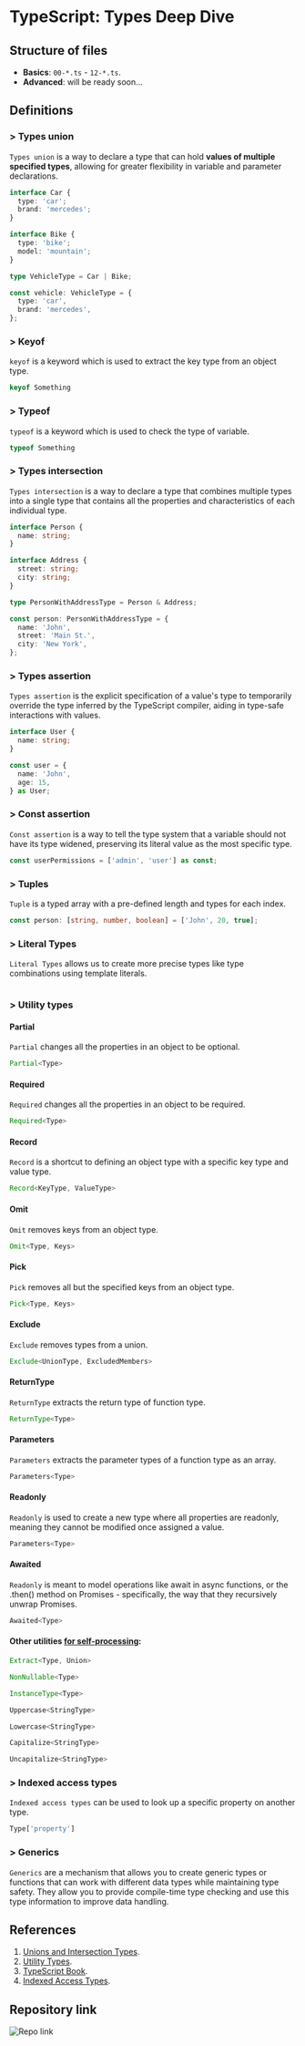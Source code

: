 # TypeScript: Types Deep Dive

## Structure of files

- **Basics**: `00-*.ts` - `12-*.ts`.
- **Advanced**: will be ready soon...

## Definitions

### \> Types union

`Types union` is a way to declare a type that can hold **values of multiple specified types**, allowing for greater
flexibility in variable and parameter declarations.

```typescript
interface Car {
  type: 'car';
  brand: 'mercedes';
}

interface Bike {
  type: 'bike';
  model: 'mountain';
}

type VehicleType = Car | Bike;

const vehicle: VehicleType = {
  type: 'car',
  brand: 'mercedes',
};
```

### \> Keyof

`keyof` is a keyword which is used to extract the key type from an object type.

```typescript
keyof Something
```

### \> Typeof

`typeof` is a keyword which is used to check the type of variable.

```typescript
typeof Something
```

### \> Types intersection

`Types intersection` is a way to declare a type that combines multiple types into a single type that contains all the
properties and characteristics of each individual type.

```typescript
interface Person {
  name: string;
}

interface Address {
  street: string;
  city: string;
}

type PersonWithAddressType = Person & Address;

const person: PersonWithAddressType = {
  name: 'John',
  street: 'Main St.',
  city: 'New York',
};
```

### \> Types assertion

`Types assertion`  is the explicit specification of a value's type to temporarily override the type inferred by the
TypeScript compiler, aiding in type-safe interactions with values.

```typescript
interface User {
  name: string;
}

const user = {
  name: 'John',
  age: 15,
} as User;
```

### \> Const assertion

`Const assertion` is a way to tell the type system that a variable should not have its type widened,
preserving its literal value as the most specific type.

```typescript
const userPermissions = ['admin', 'user'] as const;
```

### \> Tuples

`Tuple` is a typed array with a pre-defined length and types for each index.

```typescript
const person: [string, number, boolean] = ['John', 20, true];
```

### \> Literal Types

`Literal Types` allows us to create more precise types like type combinations using template literals.

```typescript

```

### \> Utility types

#### Partial

`Partial` changes all the properties in an object to be optional.

```typescript
Partial<Type>
```

#### Required

`Required` changes all the properties in an object to be required.

```typescript
Required<Type>
```

#### Record

`Record` is a shortcut to defining an object type with a specific key type and value type.

```typescript
Record<KeyType, ValueType>
```

#### Omit

`Omit` removes keys from an object type.

```typescript
Omit<Type, Keys>
```

#### Pick

`Pick` removes all but the specified keys from an object type.

```typescript
Pick<Type, Keys>
```

#### Exclude

`Exclude` removes types from a union.

```typescript
Exclude<UnionType, ExcludedMembers>
```

#### ReturnType

`ReturnType` extracts the return type of function type.

```typescript
ReturnType<Type>
```

#### Parameters

`Parameters` extracts the parameter types of a function type as an array.

```typescript
Parameters<Type>
```

#### Readonly

`Readonly` is used to create a new type where all properties are readonly, meaning they cannot be modified once assigned
a value.

```typescript
Parameters<Type>
```

#### Awaited

`Readonly` is meant to model operations like await in async functions, or the .then() method on Promises - specifically,
the way that they recursively unwrap Promises.

```typescript
Awaited<Type>
```

#### Other utilities <ins>for self-processing</ins>:
```typescript
Extract<Type, Union>
```

```typescript
NonNullable<Type>
```

```typescript
InstanceType<Type>
```

```typescript
Uppercase<StringType>
```

```typescript
Lowercase<StringType>
```

```typescript
Capitalize<StringType>
```

```typescript
Uncapitalize<StringType>
```

### \> Indexed access types

`Indexed access types` can be used to look up a specific property on another type.

```typescript
Type['property']
```

### \> Generics

`Generics` are a mechanism that allows you to create generic types or functions that can work with different data types
while maintaining type safety. They allow you to provide compile-time type checking and use this type information to
improve data handling.

## References

1. [Unions and Intersection Types](https://www.typescriptlang.org/docs/handbook/unions-and-intersections.html).
2. [Utility Types](https://www.typescriptlang.org/docs/handbook/utility-types.html).
3. [TypeScript Book](https://github.com/gibbok/typescript-book).
4. [Indexed Access Types](https://www.typescriptlang.org/docs/handbook/2/indexed-access-types.html).

## Repository link

![Repo link](./images/qr-code.png)
